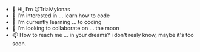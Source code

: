 - 👋 Hi, I’m @TriaMylonas
- 👀 I’m interested in ... learn how to code 
- 🌱 I’m currently learning ... to coding
- 💞️ I’m looking to collaborate on ... the moon
- 📫 How to reach me ... in your dreams? i don't realy know, maybe it's too soon.

<!---
TriaMylonas/TriaMylonas is a ✨ special ✨ repository because its `README.md` (this file) appears on your GitHub profile.
You can click the Preview link to take a look at your changes.
--->
